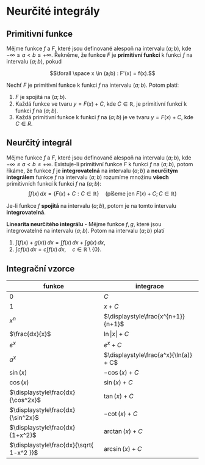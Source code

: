 # Neurčité integrály

## Primitivní funkce

Mějme funkce $f$ a $F$, které jsou definované alespoň na intervalu $(a;b)$, kde $-\infty \leq a < b \leq +\infty$. Řekněme, že funkce $F$ je **primitivní funkcí** k funkci $f$ na intervalu $(a;b)$, pokud

$$\forall \space x \in (a;b) : F'(x) = f(x).$$

Nechť $F$ je primitivní funkce k funkci $f$ na intervalu $(a; b)$. Potom platí:  
1) $F$ je spojitá na $(a; b)$.  
2) Každá funkce ve tvaru $y = F (x) + C$, kde $C \in \mathbb{R}$, je primitivní funkcí k funkci $f$ na $(a; b)$.  
3) Každá primitivní funkce k funkci $f$ na $(a; b)$ je ve tvaru $y = F (x) + C$, kde $C \in R$.

## Neurčitý integrál

Mějme funkce $f$ a $F$, které jsou definované alespoň na intervalu $(a;b)$, kde $-\infty \leq a < b \leq +\infty$.  Existuje-li primitivní funkce $F$ k funkci $f$ na $(a;b)$, potom říkáme, že funkce $f$ je **integrovatelná** na intervalu $(a;b)$ a **neurčitým integrálem** funkce $f$ na intervalu $(a;b)$ rozumíme množinu __všech__ primitivních funkcí k funkci $f$ na $(a;b)$:
$$
\int f(x) \, dx = \{F(x) + C : C \in \mathbb{R}\} \quad (\text{píšeme jen } F(x) + C; C \in \mathbb{R})
$$

Je-li funkce $f$ **spojitá** na intervalu $(a; b)$, potom je na tomto intervalu **integrovatelná**.

**Linearita neurčitého integrálu** - Mějme funkce $f, g$, které jsou integrovatelné na intervalu $(a;b)$. Potom na intervalu $(a;b)$ platí
1) $\displaystyle\int (f(x)+g(x)) \, dx = \int f(x) \, dx + \int g(x) \, dx$,
2) $\displaystyle\int cf(x) \, dx = c \int f(x) \, dx, \quad c\in \mathbb{R} \setminus \{ 0 \}$.

## Integrační vzorce

| funkce                                   | integrace                             |
| ---------------------------------------- | ------------------------------------- |
| $0$                                      | $C$                                   |
| $1$                                      | $x + C$                               |
| $x^n$                                    | $\displaystyle\frac{x^{n+1}}{n+1}$    |
| $\frac{dx}{x}$                           | $\ln \vert x\vert + C$                |
| $e^x$                                    | $e^x + C$                             |
| $a^x$                                    | $\displaystyle\frac{a^x}{\ln(a)} + C$ |
| $\sin(x)$                                | $-\cos(x) + C$                        |
| $\cos(x)$                                | $\sin(x) + C$                         |
| $\displaystyle\frac{dx}{\cos^2x}$        | $\tan(x) + C$                         |
| $\displaystyle\frac{dx}{\sin^2x}$        | $-\cot(x) + C$                        |
| $\displaystyle\frac{dx}{1+x^2}$          | $\arctan(x) + C$                      |
| $\displaystyle\frac{dx}{\sqrt{ 1-x^2 }}$ | $\arcsin(x) + C$                      |
